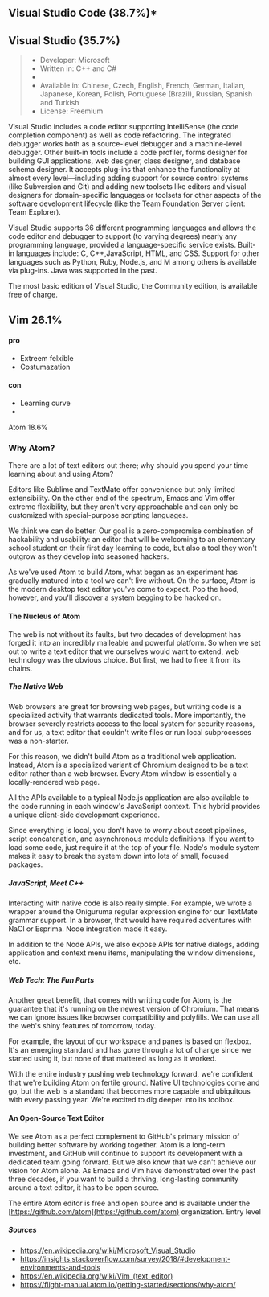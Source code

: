 

 ## Visual Studio Code  \(38.7%\)\* 
 ## Visual Studio  \(35.7%\) 
>-  Developer: Microsoft
>-  Written in: C++ and C#
>- 
>-  Available in: Chinese, Czech, English, French, German, Italian, Japanese, Korean, Polish, Portuguese (Brazil), Russian, Spanish and Turkish
>-  License: Freemium

Visual Studio includes a code editor supporting IntelliSense (the code completion component) as well as code refactoring. The integrated debugger works both as a source-level debugger and a machine-level debugger. Other built-in tools include a code profiler, forms designer for building GUI applications, web designer, class designer, and database schema designer. It accepts plug-ins that enhance the functionality at almost every level—including adding support for source control systems (like Subversion and Git) and adding new toolsets like editors and visual designers for domain-specific languages or toolsets for other aspects of the software development lifecycle (like the Team Foundation Server client: Team Explorer).

Visual Studio supports 36 different programming languages and allows the code editor and debugger to support (to varying degrees) nearly any programming language, provided a language-specific service exists. Built-in languages include:
C, C++,JavaScript, HTML, and CSS. Support for other languages such as Python, Ruby, Node.js, and M among others is available via plug-ins. Java was supported in the past.

The most basic edition of Visual Studio, the Community edition, is available free of charge.

## Vim   26.1%

#### pro

* Extreem felxible
* Costumazation

#### con

* Learning curve
*

Atom   18.6% 
### Why Atom?

There are a lot of text editors out there; why should you spend your time learning about and using Atom?

Editors like Sublime and TextMate offer convenience but only limited extensibility. On the other end of the spectrum, Emacs and Vim offer extreme flexibility, but they aren't very approachable and can only be customized with special-purpose scripting languages.

We think we can do better. Our goal is a zero-compromise combination of hackability and usability: an editor that will be welcoming to an elementary school student on their first day learning to code, but also a tool they won't outgrow as they develop into seasoned hackers.

As we've used Atom to build Atom, what began as an experiment has gradually matured into a tool we can't live without. On the surface, Atom is the modern desktop text editor you've come to expect. Pop the hood, however, and you'll discover a system begging to be hacked on.

#### [](https://flight-manual.atom.io/getting-started/sections/why-atom/#the-nucleus-of-atom)The Nucleus of Atom

The web is not without its faults, but two decades of development has forged it into an incredibly malleable and powerful platform. So when we set out to write a text editor that we ourselves would want to extend, web technology was the obvious choice. But first, we had to free it from its chains.

##### [](https://flight-manual.atom.io/getting-started/sections/why-atom/#the-native-web)The Native Web

Web browsers are great for browsing web pages, but writing code is a specialized activity that warrants dedicated tools. More importantly, the browser severely restricts access to the local system for security reasons, and for us, a text editor that couldn't write files or run local subprocesses was a non-starter.

For this reason, we didn't build Atom as a traditional web application. Instead, Atom is a specialized variant of Chromium designed to be a text editor rather than a web browser. Every Atom window is essentially a locally-rendered web page.

All the APIs available to a typical Node.js application are also available to the code running in each window's JavaScript context. This hybrid provides a unique client-side development experience.

Since everything is local, you don't have to worry about asset pipelines, script concatenation, and asynchronous module definitions. If you want to load some code, just require it at the top of your file. Node's module system makes it easy to break the system down into lots of small, focused packages.

##### [](https://flight-manual.atom.io/getting-started/sections/why-atom/#javascript-meet-c)JavaScript, Meet C++

Interacting with native code is also really simple. For example, we wrote a wrapper around the Oniguruma regular expression engine for our TextMate grammar support. In a browser, that would have required adventures with NaCl or Esprima. Node integration made it easy.

In addition to the Node APIs, we also expose APIs for native dialogs, adding application and context menu items, manipulating the window dimensions, etc.

##### [](https://flight-manual.atom.io/getting-started/sections/why-atom/#web-tech-the-fun-parts)Web Tech: The Fun Parts

Another great benefit, that comes with writing code for Atom, is the guarantee that it's running on the newest version of Chromium. That means we can ignore issues like browser compatibility and polyfills. We can use all the web's shiny features of tomorrow, today.

For example, the layout of our workspace and panes is based on flexbox. It's an emerging standard and has gone through a lot of change since we started using it, but none of that mattered as long as it worked.

With the entire industry pushing web technology forward, we're confident that we're building Atom on fertile ground. Native UI technologies come and go, but the web is a standard that becomes more capable and ubiquitous with every passing year. We're excited to dig deeper into its toolbox.

#### [](https://flight-manual.atom.io/getting-started/sections/why-atom/#an-open-source-text-editor)An Open-Source Text Editor

We see Atom as a perfect complement to GitHub's primary mission of building better software by working together. Atom is a long-term investment, and GitHub will continue to support its development with a dedicated team going forward. But we also know that we can't achieve our vision for Atom alone. As Emacs and Vim have demonstrated over the past three decades, if you want to build a thriving, long-lasting community around a text editor, it has to be open source.

The entire Atom editor is free and open source and is available under the [https://github.com/atom](https://github.com/atom) organization.
Entry level

##### Sources
- https://en.wikipedia.org/wiki/Microsoft_Visual_Studio
- https://insights.stackoverflow.com/survey/2018/#development-environments-and-tools
- https://en.wikipedia.org/wiki/Vim_(text_editor)
- https://flight-manual.atom.io/getting-started/sections/why-atom/
